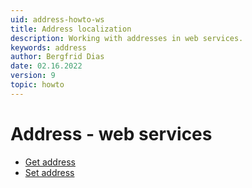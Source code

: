 ```yaml
---
uid: address-howto-ws
title: Address localization
description: Working with addresses in web services.
keywords: address
author: Bergfrid Dias
date: 02.16.2022
version: 9
topic: howto
---
```


# Address - web services

* [Get address][1]
* [Set address][2]

<!-- Referenced links -->
[1]: get-localized-address.md
[2]: set-localized-address.md
